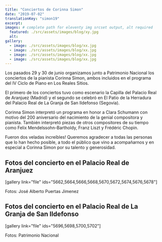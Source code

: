 ```yaml
---
title: "Conciertos de Corinna Simon"
date: "2019-07-02"
translationKey: "simon19"
excerpt:
images: # complete path for eleventy img srcset output, alt required
  featured: ./src/assets/images/blog/xy.jpg
  alt:
gallery:
  - image: ./src/assets/images/blog/xx.jpg
  - image: ./src/assets/images/blog/xx.jpg
  - image: ./src/assets/images/blog/xx.jpg
  - image: ./src/assets/images/blog/xx.jpg
---
```


Los pasados 29 y 30 de junio organizamos junto a Patrimonio Nacional los conciertos de la pianista Corinna Simon, ambos incluidos en el programa del IV Ciclo de Piano en Los Reales Sitios.

El primero de los conciertos tuvo como escenario la Capilla del Palacio Real de Aranjuez (Madrid) y el segundo se celebró en El Patio de la Herradura del Palacio Real de La Granja de San Ildefonso (Segovia).

Corinna Simon interpretó un programa en honor a Clara Schumann con motivo del 200 aniversario del nacimiento de la genial compositora y pianista. También interpretó piezas de otros compositores de su tiempo como Felix Mendelssohn-Bartholdy, Franz Liszt y Frédéric Chopin.

Fueron dos veladas increíbles! Queremos agradecer a todas las personas que lo han hecho posible, a todo el público que vino a acompañarnos y en especial a Corinna Simon por su talento y generosidad.

## Fotos del concierto en el Palacio Real de Aranjuez

\[gallery link="file" ids="5662,5664,5666,5668,5670,5672,5674,5676,5678"\]

Fotos: José Alberto Puertas Jimenez

## Fotos del concierto en el Palacio Real de La Granja de San Ildefonso

\[gallery link="file" ids="5696,5698,5700,5702"\]

Fotos: Patrimonio Nacional
